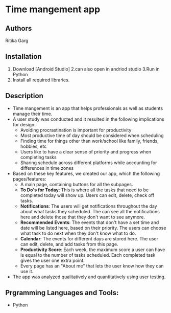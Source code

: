 # Time mangement app

## Authors
Ritika Garg



## Installation
1. Download [Android Studio]
2.can also open in andriod studio
3.Run in Python
4. Install all required libraries.

## Description
 - Time mangement is an app that helps  professionals as well as students manage their time.
 - A user study was conducted and it resulted in the following implications for design:
   - Avoiding  procrastination is important for productivity
   - Most productive time of day should be considered when scheduling
   - Finding time for things other than work/school  like family, friends, hobbies, etc
   - Users like to have a clear sense of priority and progress when completing tasks
   - Sharing schedule across different platforms while accounting for differences in time zones
 - Based on these key features, we created our app, which the following pages/features:
   - A main page, containing buttons for all the subpages.
   - **To Do's for Today**: This is where all the tasks that need to be completed today will show up. Users can edit, delete, check off tasks.
   - **Notifications**: The users will get notifications throughout the day about what tasks they scheduled. The can see all the notifications here and delete those that they don't want to see anymore.
   - **Recommended Events**: The events that don't have a set time and date will be listed here, based on their priority. The users can choose what task to do next when they don't know what to do.
   - **Calendar**: The events for different days are stored here. The user can edit, delete, and add tasks from this page.
   - **Productivity Score**: Each week, the maximum score a user can have is equal to the number of tasks scheduled. Each completed task gives the user one extra point.
   - Every page has an "About me" that lets the user know how they can use it.
 - The app was analyzed qualitatively and quantitatively using user testing. 

## Prgramming Languages and Tools:
- Python
